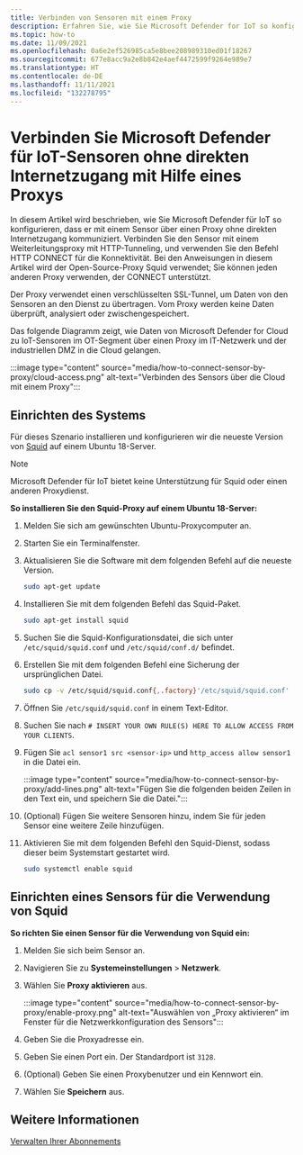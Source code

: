 ```yaml
---
title: Verbinden von Sensoren mit einem Proxy
description: Erfahren Sie, wie Sie Microsoft Defender for IoT so konfigurieren, dass er mit einem Sensor über einen Proxy ohne direkten Internetzugang kommuniziert.
ms.topic: how-to
ms.date: 11/09/2021
ms.openlocfilehash: 0a6e2ef526985ca5e8bee208989310ed01f18267
ms.sourcegitcommit: 677e8acc9a2e8b842e4aef4472599f9264e989e7
ms.translationtype: HT
ms.contentlocale: de-DE
ms.lasthandoff: 11/11/2021
ms.locfileid: "132278795"
---
```

# <a name="connect-microsoft-defender-for-iot-sensors-without-direct-internet-access-by-using-a-proxy"></a>Verbinden Sie Microsoft Defender für IoT-Sensoren ohne direkten Internetzugang mit Hilfe eines Proxys 

In diesem Artikel wird beschrieben, wie Sie Microsoft Defender für IoT so konfigurieren, dass er mit einem Sensor über einen Proxy ohne direkten Internetzugang kommuniziert. Verbinden Sie den Sensor mit einem Weiterleitungsproxy mit HTTP-Tunneling, und verwenden Sie den Befehl HTTP CONNECT für die Konnektivität. Bei den Anweisungen in diesem Artikel wird der Open-Source-Proxy Squid verwendet; Sie können jeden anderen Proxy verwenden, der CONNECT unterstützt. 

Der Proxy verwendet einen verschlüsselten SSL-Tunnel, um Daten von den Sensoren an den Dienst zu übertragen. Vom Proxy werden keine Daten überprüft, analysiert oder zwischengespeichert. 

Das folgende Diagramm zeigt, wie Daten von Microsoft Defender for Cloud zu IoT-Sensoren im OT-Segment über einen Proxy im IT-Netzwerk und der industriellen DMZ in die Cloud gelangen.

:::image type="content" source="media/how-to-connect-sensor-by-proxy/cloud-access.png" alt-text="Verbinden des Sensors über die Cloud mit einem Proxy":::

## <a name="set-up-your-system"></a>Einrichten des Systems

Für dieses Szenario installieren und konfigurieren wir die neueste Version von [Squid](http://www.squid-cache.org/) auf einem Ubuntu 18-Server.

> [!Note]
> Microsoft Defender für IoT bietet keine Unterstützung für Squid oder einen anderen Proxydienst.

**So installieren Sie den Squid-Proxy auf einem Ubuntu 18-Server:**

1. Melden Sie sich am gewünschten Ubuntu-Proxycomputer an.

1. Starten Sie ein Terminalfenster.
 
1. Aktualisieren Sie die Software mit dem folgenden Befehl auf die neueste Version.

    ```bash
    sudo apt-get update 
    ```

1. Installieren Sie mit dem folgenden Befehl das Squid-Paket.

    ```bash
    sudo apt-get install squid 
    ```

1. Suchen Sie die Squid-Konfigurationsdatei, die sich unter `/etc/squid/squid.conf` und `/etc/squid/conf.d/` befindet.

1. Erstellen Sie mit dem folgenden Befehl eine Sicherung der ursprünglichen Datei.

    ```bash
    sudo cp -v /etc/squid/squid.conf{,.factory}'/etc/squid/squid.conf' -> '/etc/squid/squid.conf.factory sudo nano /etc/squid/squid.conf
    ```

1. Öffnen Sie `/etc/squid/squid.conf` in einem Text-Editor.

1. Suchen Sie nach `# INSERT YOUR OWN RULE(S) HERE TO ALLOW ACCESS FROM YOUR CLIENTS`.

1. Fügen Sie `acl sensor1 src <sensor-ip>` und `http_access allow sensor1` in die Datei ein.

    :::image type="content" source="media/how-to-connect-sensor-by-proxy/add-lines.png" alt-text="Fügen Sie die folgenden beiden Zeilen in den Text ein, und speichern Sie die Datei.":::

1. (Optional) Fügen Sie weitere Sensoren hinzu, indem Sie für jeden Sensor eine weitere Zeile hinzufügen.

1. Aktivieren Sie mit dem folgenden Befehl den Squid-Dienst, sodass dieser beim Systemstart gestartet wird.

    ```bash
    sudo systemctl enable squid 
    ```

## <a name="set-up-a-sensor-to-use-squid"></a>Einrichten eines Sensors für die Verwendung von Squid

**So richten Sie einen Sensor für die Verwendung von Squid ein:**

1. Melden Sie sich beim Sensor an.

1. Navigieren Sie zu **Systemeinstellungen** > **Netzwerk**.

1. Wählen Sie **Proxy aktivieren** aus.

    :::image type="content" source="media/how-to-connect-sensor-by-proxy/enable-proxy.png" alt-text="Auswählen von „Proxy aktivieren“ im Fenster für die Netzwerkkonfiguration des Sensors":::

1. Geben Sie die Proxyadresse ein.

1. Geben Sie einen Port ein. Der Standardport ist `3128`.

1. (Optional) Geben Sie einen Proxybenutzer und ein Kennwort ein.

1. Wählen Sie **Speichern** aus.

## <a name="see-also"></a>Weitere Informationen

[Verwalten Ihrer Abonnements](how-to-manage-subscriptions.md)
